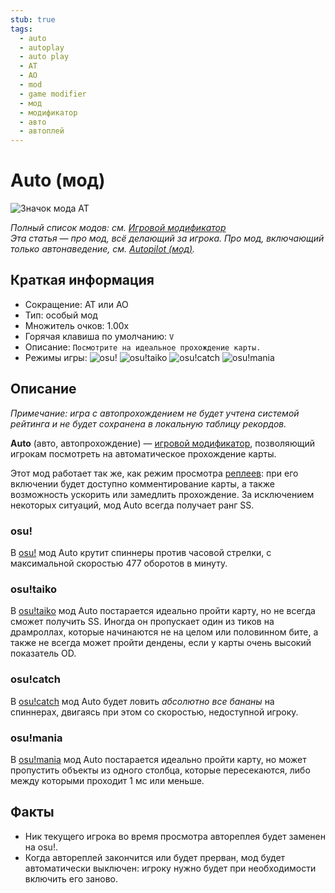```yaml
---
stub: true
tags:
  - auto
  - autoplay
  - auto play
  - AT
  - AO
  - mod
  - game modifier
  - мод
  - модификатор
  - авто
  - автоплей
---
```


# Auto (мод)

![Значок мода AT](/wiki/shared/mods/AT.png "Значок мода Auto (AT)")

*Полный список модов: см. [Игровой модификатор](/wiki/Game_modifier)*\
*Эта статья — про мод, всё делающий за игрока. Про мод, включающий только автонаведение, см. [Autopilot (мод)](/wiki/Game_modifier/Autopilot).*

## Краткая информация

- Сокращение: AT или AO
- Тип: особый мод
- Множитель очков: 1.00x
- Горячая клавиша по умолчанию: `V`
- Описание: `Посмотрите на идеальное прохождение карты.`
- Режимы игры: ![][osu!] ![][osu!taiko] ![][osu!catch] ![][osu!mania]

## Описание

*Примечание: игра с автопрохождением не будет учтена системой рейтинга и не будет сохранена в локальную таблицу рекордов.*

**Auto** (авто, автопрохождение) — [игровой модификатор](/wiki/Game_modifier), позволяющий игрокам посмотреть на автоматическое прохождение карты.

Этот мод работает так же, как режим просмотра [реплеев](/wiki/Gameplay/Replay): при его включении будет доступно комментирование карты, а также возможность ускорить или замедлить прохождение. За исключением некоторых ситуаций, мод Auto всегда получает ранг SS.

### osu!

В [osu!](/wiki/Game_mode/osu!) мод Auto крутит спиннеры против часовой стрелки, с максимальной скоростью 477 оборотов в минуту.

### osu!taiko

В [osu!taiko](/wiki/Game_mode/osu!taiko) мод Auto постарается идеально пройти карту, но не всегда сможет получить SS. Иногда он пропускает один из тиков на драмроллах, которые начинаются не на целом или половинном бите, а также не всегда может пройти дендены, если у карты очень высокий показатель OD.

### osu!catch

В [osu!catch](/wiki/Game_mode/osu!catch) мод Auto будет ловить *абсолютно все бананы* на спиннерах, двигаясь при этом со скоростью, недоступной игроку.

### osu!mania

В [osu!mania](/wiki/Game_mode/osu!mania) мод Auto постарается идеально пройти карту, но может пропустить объекты из одного столбца, которые пересекаются, либо между которыми проходит 1 мс или меньше.

## Факты

- Ник текущего игрока во время просмотра автореплея будет заменен на osu!.
- Когда автореплей закончится или будет прерван, мод будет автоматически выключен: игроку нужно будет при необходимости включить его заново.

[osu!]: /wiki/shared/mode/osu.png "osu!"
[osu!taiko]: /wiki/shared/mode/taiko.png "osu!taiko"
[osu!catch]: /wiki/shared/mode/catch.png "osu!catch"
[osu!mania]: /wiki/shared/mode/mania.png "osu!mania"
